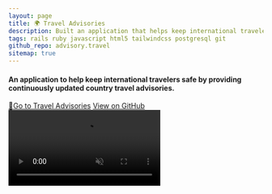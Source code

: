 ```yaml
---
layout: page
title: 🌍 Travel Advisories
description: Built an application that helps keep international travelers safe by providing country travel advisories that are updated continuously. The back-end uses <strong>Ruby on Rails and PostgreSQL</strong>. The front-end uses <strong>HTML, Tailwind CSS, and vanilla JavaScript</strong> for interactivity and country maps.
tags: rails ruby javascript html5 tailwindcss postgresql git
github_repo: advisory.travel
sitemap: true
---
```


#### An application to help keep international travelers safe by providing continuously updated country travel advisories.

<div>
<a href="https://travel-advisories.jfd.is/?ref=portfolio" target="_blank" class="pointer-events-auto transition ease-in-out duration-300 text-center rounded-sm bg-blue-600 py-2 px-4 no-underline font-semibold text-white hover:bg-blue-800"><span class="text-white text-sm mr-2">🚀</span><span>Go to Travel Advisories</span></a>
<a href="https://github.com/jdepumpo/{%= resource.data.github_repo %}" target="_blank" class="pointer-events-auto transition ease-in-out duration-300 text-center rounded-sm bg-slate-600 py-2 px-4 no-underline font-semibold text-white hover:bg-slate-800"><i class="devicon-github-plain text-white text-sm mr-2"></i><span>View on GitHub</span></a>
</div>

<a href="https://travel-advisories.jfd.is/?ref=portfolio" target="_blank" class="pointer-events-auto no-underline">
  <video class="my-4" autoplay muted loop alt="Screen recording of a user performing a search for the country 'Belgium' in the advisory.travel application.">
    <source src="/images/advisory-travel/country_search.webm" type="video/webm">
  Your browser does not support the video tag.
  </video>
</a>
